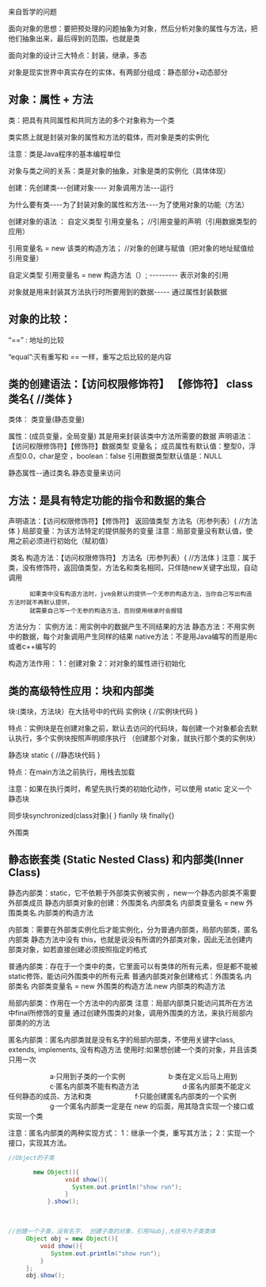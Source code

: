 
来自哲学的问题 

面向对象的思想：要把预处理的问题抽象为对象，然后分析对象的属性与方法，把他们抽象出来，最后得到的范围，也就是类

面向对象的设计三大特点：封装，继承，多态



对象是现实世界中真实存在的实体，有两部分组成：静态部分+动态部分

## 对象：属性 + 方法

类：把具有共同属性和共同方法的多个对象称为一个类

类实质上就是封装对象的属性和方法的载体，而对象是类的实例化

注意：类是Java程序的基本编程单位

对象与类之间的关系：类是对象的抽象，对象是类的实例化（具体体现）



创建：先创建类---创建对象---- 对象调用方法---运行

为什么要有类----为了封装对象的属性和方法----为了使用对象的功能（方法）

创建对象的语法 ： 自定义类型   引用变量名； //引用变量的声明（引用数据类型的应用）

引用变量名  = new 该类的构造方法；  //对象的创建与赋值（把对象的地址赋值给引用变量）

自定义类型  引用变量名 = new  构造方法（）;  --------- 表示对象的引用

对象就是用来封装其方法执行时所要用到的数据----- 通过属性封装数据

##  对象的比较：

“==”  : 地址的比较

“equal”:灭有重写和 == 一样，重写之后比较的是内容



##  类的创建语法：【访问权限修饰符】 【修饰符】 class  类名{   //类体   }


类体：
	类变量(静态变量)

属性：(成员变量，全局变量) 其是用来封装该类中方法所需要的数据
声明语法：【访问权限修饰符】【修饰符】数据类型 变量名；
成员属性有默认值：整型0，浮点型0.0，char是空 ，boolean：false
引用数据类型默认值是：NULL

静态属性--通过类名.静态变量来访问

## 方法：是具有特定功能的指令和数据的集合

声明语法：【访问权限修饰符】【修饰符】 返回值类型  方法名（形参列表）{ //方法体     }
局部变量：为该方法特定的提供服务的变量
	  注意：局部变量没有默认值，使用之前必须进行初始化（赋初值）

​                                  类名
构造方法：【访问权限修饰符】 方法名（形参列表）{ //方法体     }
注意：属于类，没有修饰符，返回值类型，方法名和类名相同，只伴随new关键字出现，自动调用

  	      如果类中没有构造方法时，jvm会默认的提供一个无参的构造方法，当你自己写出构造方法时就不再默认提供，
	      就需要自己写一个无参的构造方法，否则使用继承时会报错



方法分为：
	实例方法：用实例中的数据产生不同结果的方法
	静态方法：不用实例中的数据，每个对象调用产生同样的结果
	native方法：不是用Java编写的而是用c或者c++编写的

构造方法作用：
		1：创建对象
		2：对对象的属性进行初始化



## 类的高级特性应用：块和内部类

块:(类块，方法块）在大括号中的代码
实例块     {   //实例块代码        }

特点：实例块是在创建对象之前，默认去访问的代码块，每创建一个对象都会去默认执行，多个实例块按照声明顺序执行
（创建那个对象，就执行那个类的实例块）

静态块  static {   //静态块代码     }

特点：在main方法之前执行，用栈去加载

注意：如果在执行类时，希望先执行类的初始化动作，可以使用 static 定义一个静态块

同步块synchronized(class对象){ }
fianlly 块 finally{}


外围类   

## 静态嵌套类 (Static Nested Class) 和内部类(Inner Class)

静态内部类：static，它不依赖于外部类实例被实例 ，new一个静态内部类不需要外部类成员
静态内部类对象的创建：外围类名.内部类名  内部类变量名  = new 外围类类名.内部类的构造方法


内部类：需要在外部类实例化后才能实例化，分为普通内部类，局部内部类，匿名内部类
	静态方法中没有 this，也就是说没有所谓的外部类对象，因此无法创建内部类对象，如若直接创建必须按照指定的格式


普通内部类：存在于一个类中的类，它里面可以有类体的所有元素，但是都不能被static修饰，能访问外围类中的所有元素
普通内部类对象创建格式：外围类名.内部类名  内部类变量名 = new 外围类的构造方法.new 内部类的构造方法


局部内部类：作用在一个方法中的内部类
      注意：局部内部类只能访问其所在方法中final所修饰的变量
通过创建外围类的对象，调用外围类的方法，来执行局部内部类的的方法


匿名内部类：匿名内部类就是没有名字的局部内部类，不使用关键字class, extends, implements, 没有构造方法
	    使用时:如果想创建一个类的对象，并且该类只用一次

　　　　　　a·只用到子类的一个实例
　　　　　　b·类在定义后马上用到
　　　　　　c·匿名内部类不能有构造方法
　　　　　　d·匿名内部类不能定义任何静态的成员、方法和类
　　　　　　f·只能创建匿名内部类的一个实例
　　　　　　g·一个匿名内部类一定是在 new 的后面，用其隐含实现一个接口或实现一个类

注意：匿名内部类的两种实现方式：
	1：继承一个类，重写其方法；
	2：实现一个接口，实现其方法。

```java
//Object的子类

 	   new Object(){
            	void show(){
                  System.out.println("show run");                
            	}
           }.show();
```

​         

```java
//创建一个子类，没有名字， 创建子类的对象，引用叫obj,大括号为子类类体
     Object obj = new Object(){
         void show(){
            System.out.println("show run");
         }
     };
     obj.show();
```


​		












